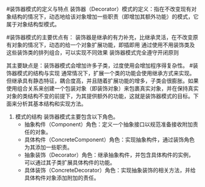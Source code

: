 #装饰器模式的定义与特点
装饰器（Decorator）模式的定义：指在不改变现有对象结构的情况下，动态地给该对象增加一些职责（即增加其额外功能）的模式，它属于对象结构型模式。

#装饰器模式的主要优点有：
装饰器是继承的有力补充，比继承灵活，在不改变原有对象的情况下，动态的给一个对象扩展功能，即插即用
通过使用不用装饰类及这些装饰类的排列组合，可以实现不同效果
装饰器模式完全遵守开闭原则

其主要缺点是：装饰器模式会增加许多子类，过度使用会增加程序得复杂性。
#装饰器模式的结构与实现
通常情况下，扩展一个类的功能会使用继承方式来实现。但继承具有静态特征，耦合度高，并且随着扩展功能的增多，子类会很膨胀。如果使用组合关系来创建一个包装对象（即装饰对象）来包裹真实对象，并在保持真实对象的类结构不变的前提下，为其提供额外的功能，这就是装饰器模式的目标。下面来分析其基本结构和实现方法。
1. 模式的结构
   装饰器模式主要包含以下角色。
   - 抽象构件（Component）角色：定义一个抽象接口以规范准备接收附加责任的对象。
   - 具体构件（ConcreteComponent）角色：实现抽象构件，通过装饰角色为其添加一些职责。
   - 抽象装饰（Decorator）角色：继承抽象构件，并包含具体构件的实例，可以通过其子类扩展具体构件的功能。
   - 具体装饰（ConcreteDecorator）角色：实现抽象装饰的相关方法，并给具体构件对象添加附加的责任。